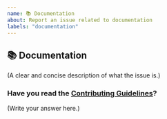 ```yaml
---
name: 📚 Documentation
about: Report an issue related to documentation
labels: "documentation"
---
```


## 📚 Documentation

(A clear and concise description of what the issue is.)

### Have you read the [Contributing Guidelines](https://github.com/python/mypy/blob/master/CONTRIBUTING.md)?

(Write your answer here.)
